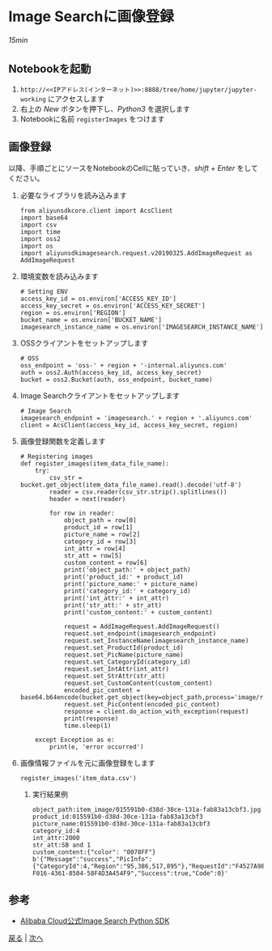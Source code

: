 # Image Searchに画像登録
###### 15min

## Notebookを起動
1. `http://<<IPアドレス(インターネット)>>:8888/tree/home/jupyter/jupyter-working` にアクセスします
1. 右上の *New* ボタンを押下し、*Python3* を選択します
1. Notebookに名前 `registerImages` をつけます

## 画像登録
以降、手順ごとにソースをNotebookのCellに貼っていき、*shift + Enter* をしてください。
1. 必要なライブラリを読み込みます
    ```
    from aliyunsdkcore.client import AcsClient
    import base64
    import csv
    import time
    import oss2
    import os
    import aliyunsdkimagesearch.request.v20190325.AddImageRequest as AddImageRequest
    ```
1. 環境変数を読み込みます
    ```
    # Setting ENV
    access_key_id = os.environ['ACCESS_KEY_ID']
    access_key_secret = os.environ['ACCESS_KEY_SECRET']
    region = os.environ['REGION']
    bucket_name = os.environ['BUCKET_NAME']
    imagesearch_instance_name = os.environ['IMAGESEARCH_INSTANCE_NAME']
    ```
1. OSSクライアントをセットアップします
    ```
    # OSS
    oss_endpoint = 'oss-' + region + '-internal.aliyuncs.com'
    auth = oss2.Auth(access_key_id, access_key_secret)
    bucket = oss2.Bucket(auth, oss_endpoint, bucket_name)
    ```
1. Image Searchクライアントをセットアップします
    ```
    # Image Search
    imagesearch_endpoint = 'imagesearch.' + region + '.aliyuncs.com'
    client = AcsClient(access_key_id, access_key_secret, region)

    ```
1. 画像登録関数を定義します
    ```
    # Registering images
    def register_images(item_data_file_name):
        try:
            csv_str = bucket.get_object(item_data_file_name).read().decode('utf-8')
            reader = csv.reader(csv_str.strip().splitlines())
            header = next(reader)

            for row in reader:
                object_path = row[0]
                product_id = row[1]
                picture_name = row[2]
                category_id = row[3]
                int_attr = row[4]
                str_att = row[5]
                custom_content = row[6]
                print('object_path:' + object_path)
                print('product_id:' + product_id)
                print('picture_name:' + picture_name)
                print('category_id:' + category_id)
                print('int_attr:' + int_attr)
                print('str_att:' + str_att)
                print('custom_content:' + custom_content)

                request = AddImageRequest.AddImageRequest()
                request.set_endpoint(imagesearch_endpoint)
                request.set_InstanceName(imagesearch_instance_name)
                request.set_ProductId(product_id)
                request.set_PicName(picture_name)
                request.set_CategoryId(category_id)
                request.set_IntAttr(int_attr)
                request.set_StrAttr(str_att)
                request.set_CustomContent(custom_content)
                encoded_pic_content = base64.b64encode(bucket.get_object(key=object_path,process='image/resize,l_1024').read())
                request.set_PicContent(encoded_pic_content)
                response = client.do_action_with_exception(request)
                print(response)
                time.sleep(1)

        except Exception as e:
            print(e, 'error occurred')
    ```
1. 画像情報ファイルを元に画像登録をします
    ```
    register_images('item_data.csv')
    ```
    1. 実行結果例
        ```
        object_path:item_image/015591b0-d38d-30ce-131a-fab83a13cbf3.jpg
        product_id:015591b0-d38d-30ce-131a-fab83a13cbf3
        picture_name:015591b0-d38d-30ce-131a-fab83a13cbf3
        category_id:4
        int_attr:2000
        str_att:SB and 1
        custom_content:{"color": "0078FF"}
        b'{"Message":"success","PicInfo":{"CategoryId":4,"Region":"95,386,517,895"},"RequestId":"F4527A98-F016-4361-8504-58F4D3A454F9","Success":true,"Code":0}'
        ```

## 参考
- [Alibaba Cloud公式Image Search Python SDK](https://github.com/aliyun/aliyun-openapi-python-sdk/tree/master/aliyun-python-sdk-imagesearch)


[戻る](Step7.md) | [次へ](Step9.md)
